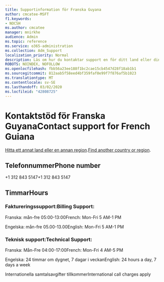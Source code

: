 ```yaml
---
title: Supportinformation för Franska Guyana
author: cmcatee-MSFT
f1.keywords:
- NOCSH
ms.author: cmcatee
manager: mnirkhe
audience: Admin
ms.topic: reference
ms.service: o365-administration
ms.collection: Adm_Support
localization_priority: Normal
description: Läs om hur du kontaktar support en för ditt land eller din region.
ROBOTS: NOINDEX, NOFOLLOW
ms.openlocfilehash: fbb56a23ee188f1bc2cae15cb4547d28f18ab1b1
ms.sourcegitcommit: 812aab5f58eed4bf359faf0e99f7f876af5b1023
ms.translationtype: MT
ms.contentlocale: sv-SE
ms.lasthandoff: 03/02/2020
ms.locfileid: "42808725"
---
```

# <a name="contact-support-for-french-guiana"></a><span data-ttu-id="32d75-103">Kontaktstöd för Franska Guyana</span><span class="sxs-lookup"><span data-stu-id="32d75-103">Contact support for French Guiana</span></span>

<span data-ttu-id="32d75-104">[Hitta ett annat land eller en annan region](../contact-support-for-business-products.md).</span><span class="sxs-lookup"><span data-stu-id="32d75-104">[Find another country or region](../contact-support-for-business-products.md).</span></span>

## <a name="phone-number"></a><span data-ttu-id="32d75-105">Telefonnummer</span><span class="sxs-lookup"><span data-stu-id="32d75-105">Phone number</span></span>
<span data-ttu-id="32d75-106">+1 312 843 5147</span><span class="sxs-lookup"><span data-stu-id="32d75-106">+1 312 843 5147</span></span>

## <a name="hours"></a><span data-ttu-id="32d75-107">Timmar</span><span class="sxs-lookup"><span data-stu-id="32d75-107">Hours</span></span>
### <a name="billing-support"></a><span data-ttu-id="32d75-108">Faktureringssupport:</span><span class="sxs-lookup"><span data-stu-id="32d75-108">Billing Support:</span></span>

<span data-ttu-id="32d75-109">Franska: mån-fre 05:00-13:00</span><span class="sxs-lookup"><span data-stu-id="32d75-109">French: Mon-Fri 5 AM-1 PM</span></span>

<span data-ttu-id="32d75-110">Engelska: mån-fre 05.00-13.00</span><span class="sxs-lookup"><span data-stu-id="32d75-110">English: Mon-Fri 5 AM-1 PM</span></span>

### <a name="technical-support"></a><span data-ttu-id="32d75-111">Teknisk support:</span><span class="sxs-lookup"><span data-stu-id="32d75-111">Technical Support:</span></span>

<span data-ttu-id="32d75-112">Franska: Mån-Fre 04:00-17:00</span><span class="sxs-lookup"><span data-stu-id="32d75-112">French: Mon-Fri 4 AM-5 PM</span></span>

<span data-ttu-id="32d75-113">Engelska: 24 timmar om dygnet, 7 dagar i veckan</span><span class="sxs-lookup"><span data-stu-id="32d75-113">English: 24 hours a day, 7 days a week</span></span>

<span data-ttu-id="32d75-114">Internationella samtalsavgifter tillkommer</span><span class="sxs-lookup"><span data-stu-id="32d75-114">International call charges apply</span></span>
